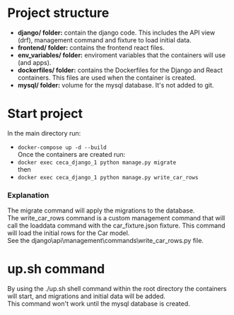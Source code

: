 # Project structure  
- **django/ folder:** contain the django code. This includes the API view (drf), management command and fixture to load initial data.  
- **frontend/ folder:** contains the frontend react files.  
- **env_variables/ folder:** enviroment variables that the containers will use (and apps).
- **dockerfiles/ folder:** contains the Dockerfiles for the Django and React containers. This files are used when the container is created.  
- **mysql/ folder:** volume for the mysql database. It's not added to git.

# Start project  
In the main directory run:  
- `docker-compose up -d --build`  
Once the containers are created run:   
- `docker exec ceca_django_1 python manage.py migrate`  
then  
- `docker exec ceca_django_1 python manage.py write_car_rows`  

### Explanation
The migrate command will apply the migrations to the database.  
The write_car_rows command is a custom management command that will call the loaddata command with the car_fixture.json fixture. This command will load the initial rows for the Car model.  
See the django\api\management\commands\write_car_rows.py file.  

# up.sh command  
By using the ./up.sh shell command within the root directory the containers will start, and migrations and initial data will be added.  
This command won't work until the mysql database is created.
